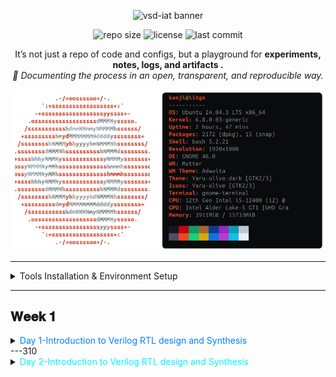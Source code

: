 <p align="center">
  <img src="https://img.shields.io/badge/⚡%20VSD--IAT-vlsisystemdesign.com-8A2BE2?style=for-the-badge&logo=riscv&logoColor=white" alt="vsd-iat banner">
</p>

<p align="center">
  <img src="https://img.shields.io/github/repo-size/TheRootNode/vsd-iat?color=blue&label=Repo%20Size&style=flat-square" alt="repo size">
  <img src="https://img.shields.io/github/license/TheRootNode/vsd-iat?color=brightgreen&style=flat-square" alt="license">
  <img src="https://img.shields.io/github/last-commit/TheRootNode/vsd-iat?color=yellow&style=flat-square" alt="last commit">
</p>

<p align="center">
It’s not just a repo of code and configs, but a playground for <b> experiments, notes, logs, and artifacts .</b> <br> <i>📖 Documenting the process in an open, transparent, and reproducible way.</i>
</p>

<p align="center">
  <img src="./Tools_installation/assets/sysinfo.png" alt="System Information" width="600">
</p>

---
<details>
<summary> Tools Installation & Environment Setup </summary>
  <hr style="border-top: 1px dotted #bbb;" />
🔹 Yosys – Logic Synthesis Tool
  
An open-source synthesis framework used to convert Verilog RTL into gate-level netlists. It’s the backbone of open-source digital design flows and works with standard cell libraries like Sky130.

```bash
sudo apt-get update
git clone https://github.com/YosysHQ/yosys.git
cd yosys
sudo apt install make build-essential clang bison flex \
    libreadline-dev gawk tcl-dev libffi-dev git \
    graphviz xdot pkg-config python3 libboost-system-dev \
    libboost-python-dev libboost-filesystem-dev zlib1g-dev
make config-gcc
make
sudo make install
```
<p align="center">
  <img src="./Tools_installation/assets/yosys.png" alt="System Information" width="600">
</p>

<hr style="border-top: 1px dotted #bbb;" />

🔹 Icarus Verilog (iverilog) – RTL Simulation

Icarus Verilog is a Verilog simulator that lets you compile and run HDL code, often paired with GTKWave for waveform viewing.

```bash
sudo apt-get update
sudo apt-get install iverilog
```
<p align="center">
  <img src="./Tools_installation/assets/iverilog.png" alt="System Information" width="600">
</p>

<hr style="border-top: 1px dotted #bbb;" />

🔹 GTKWave – Waveform Viewer

GTKWave is a signal waveform viewer used to visualize VCD/EVCD files generated during simulation.

```bash
sudo apt-get update
sudo apt-get install gtkwave
```
<p align="center">
  <img src="./Tools_installation/assets/gtkwave.png" alt="System Information" width="600">
</p>
<hr style="border-top: 1px dotted #bbb;" />

🔹 Ngspice – Circuit Simulator

Ngspice is an analog/mixed-signal circuit simulator, widely used for SPICE netlists, device models, and transistor-level verification.

```bash
# Download ngspice (ngspice-xx.tar.gz) from SourceForge

tar -xvzf ngspice-xx.tar.gz
cd ngspice-xx
mkdir release && cd release
../configure --with-x --with-readline=yes --disable-debug
make
sudo make install

```
<p align="center">
  <img src="./Tools_installation/assets/ngspice.png" alt="System Information" width="600">
</p>
<hr style="border-top: 1px dotted #bbb;" />

🔹 Magic VLSI – Layout Editor

Magic is a classic VLSI layout editor and DRC tool, used for viewing, editing, and validating IC layouts.

```bash
sudo apt-get install m4 tcsh csh libx11-dev tcl-dev tk-dev \
    libcairo2-dev mesa-common-dev libglu1-mesa-dev libncurses-dev
git clone https://github.com/RTimothyEdwards/magic
cd magic
./configure
make
sudo make install
```
<p align="center">
  <img src="./Tools_installation/assets/magic.png" alt="System Information" width="600">
</p>
<hr style="border-top: 1px dotted #bbb;" />

🔹 OpenLane – RTL to GDSII Flow

OpenLane is a fully automated digital design flow (built on OpenROAD + Yosys + Magic + KLayout) that takes RTL → GDSII. It’s the main open-source toolchain for tapeouts.

```bash
sudo apt-get update && sudo apt-get upgrade -y
sudo apt install -y build-essential python3 python3-venv python3-pip make git \
    apt-transport-https ca-certificates curl software-properties-common

# Install Docker
curl -fsSL https://download.docker.com/linux/ubuntu/gpg | \
  sudo gpg --dearmor -o /usr/share/keyrings/docker-archive-keyring.gpg

echo "deb [arch=amd64 signed-by=/usr/share/keyrings/docker-archive-keyring.gpg] \
https://download.docker.com/linux/ubuntu $(lsb_release -cs) stable" | \
  sudo tee /etc/apt/sources.list.d/docker.list > /dev/null

sudo apt update
sudo apt install docker-ce docker-ce-cli containerd.io

# Test Docker
sudo docker run hello-world

# Add user to docker group
sudo groupadd docker
sudo usermod -aG docker $USER
sudo reboot

# After reboot
docker run hello-world

# Install OpenLane
cd $HOME
git clone https://github.com/The-OpenROAD-Project/OpenLane
cd OpenLane
make
make test
```
A successful run of the `spm` design using **Sky130A PDK**.  
Key outputs are stored under [`Tools_installation/assets/openlane-spm/`](Tools_installation/assets/openlane-spm/).

- [Final GDSII (Magic)](Tools_installation/assets/openlane-spm/gds/spm.gds)
- [Final LEF](Tools_installation/assets/openlane-spm/lef/spm.lef)
- [Final Verilog](Tools_installation/assets/openlane-spm/verilog/gl/spm.v)
</details>

---
## <font color=""> 𝐖𝐞𝐞𝐤 𝟏</font>
<details>
<summary> <font color="#00f7ffff">Day 1-Introduction to Verilog RTL design and Synthesis </font></summary>
 <details>
  <summary> <font color="skyblue">Introduction to open-source simulator iverilog </font></summary>

  ### 2-SKY130RTL D1SK1 L1 Introduction to iverilog design test bench

  #### 🔹 Simulator
  A **simulator** is a software tool that mimics how an RTL design behaves over time without fabricating hardware.  
  - Inputs: Design (DUT) + Testbench  
  - Processes: Compiles and executes the RTL  
  - Outputs: Logs, reports, and waveform files (showing how signals evolve)  

  *Example:* iverilog compiles the RTL, and vvp executes it, generating a `.vcd` file viewable in GTKWave.  

  ---

  #### 🔹 Design (DUT)
  The **design** is the RTL description of the hardware circuit, written in Verilog, VHDL, or SystemVerilog.  
  - Defines structure and functionality.  
  - Synthesizable into gates and layout.  

  Example:  
  ```verilog
  module and_gate(input a, input b, output y);
      assign y = a & b;
  endmodule
  ```
  ---

  #### 🔹 Testbench

  A testbench is a non-synthesizable RTL environment used to verify the design.

  Generates stimulus signals.
  Monitors outputs.
  Dumps activity for waveform analysis.

  Example:
  ```verilog
  module and_gate_tb;
      reg a, b;
      wire y;

      and_gate dut (.a(a), .b(b), .y(y));

      initial begin
          $dumpfile("and_gate.vcd");
          $dumpvars(0, and_gate_tb);

          a=0; b=0; #10;
          a=0; b=1; #10;
          a=1; b=0; #10;
          a=1; b=1; #10;

          $finish;
      end
  endmodule

  ```
  ---
 #### 🔹 General Simulation Flow

  ```
+----------------+        +-----------+        +-----------------------------+
|  Design (RTL)  | -----> | Simulator | -----> | Logs / Waveforms / Coverage |
+----------------+        +-----------+        +-----------------------------+
           ^
           |
+----------------+
|   Testbench    |
+----------------+
  ```
  ---
####  🔹 Testbench Block Diagram

  ```
 +--------------------- Testbench ----------------------+
|                                                      |
|  +--------------------+       +-------------------+  |
|  | Stimulus Generator | ----> |   Design (DUT)    |  |
|  +--------------------+       +-------------------+  |
|                                   |                  |
|                                   v                  |
|                        +-------------------------+   |
|                        |     Stimulus Observer   |   |
|                        +-------------------------+   |
|                                                      |
+------------------------------------------------------+
  ```
  ---
####  🔹 Iverilog + GTKWave Simulation Flow

  ```
+------------+       +----------+       +-----------+       +---------+
|  RTL (v)   | ----> | iverilog | ----> |  vvp run  | --->  |  VCD    |
+------------+       +----------+       +-----------+       +---------+
       ^                                                       |
       |                                                       v
+------------+                                            +---------+
| Testbench  |------------------------------------------> | GTKWave |
+------------+                                            +---------+

  ```
  ---
####  🔹 Example Workflow with Open-Source Tools
  ```bash
  # Step 1: Compile design + testbench
  iverilog -o sim.out design.v testbench.v

  # Step 2: Run simulation
  vvp sim.out

  # Step 3: View waveforms
  gtkwave design.vcd

  ```
</details>
<details>
  <summary><font color="skyblue">Labs using iverilog and gtkwave</font></summary>
  <details>
    <summary><font color="#b69b72">Introduction to lab</font></summary>

###  Sky130 RTL Design and Synthesis Workshop (Working Repo)

This repository is a **working clone** of the  **[Sky130 RTL Design and Synthesis Workshop](https://github.com/kunalg123/sky130RTLDesignAndSynthesisWorkshop)**  
by [Kunal Ghosh](https://github.com/kunalg123).  

## 📂 Steps to Setup

#### 1️⃣ Create a workspace directory
```bash
mkdir vsdworkshop
cd vsdworkshop
```
#### 2️⃣ Clone the workshop repo
```bash
git clone https://github.com/kunalg123/sky130RTLDesignAndSynthesisWorkshop.git
```
This creates a folder:
```bash
sky130RTLDesignAndSynthesisWorkshop/
```
#### 3️⃣ Explore the repo structure
```bash
cd sky130RTLDesignAndSynthesisWorkshop/
ls
```
```bash
lib/    my_lib/    README.md    verilog_files/    yosys_run.sh
```
<p align="center">
<img src="./Week-1/Day-1/Labs_using_iverilog_and_gtkwave/lab.png">
</p>
</details>

<details>
    <summary><font color="#b69b72">Introduction iverilog gtkwave part1</font></summary>
    
### Verilog Simulation of MUX (Sky130 Workshop)


### 📂 Files Used
- **Design File:** `good_mux.v`  
- **Testbench:** `tb_good_mux.v`  
- **Generated Output:** `tb_good_mux.vcd`  

---

### ⚙️ Steps to Run
<p align="center">
<img src="./Week-1/Day-1/Labs_using_iverilog_and_gtkwave/terminal.png">
</p>

#### 1️⃣ Compile Design + Testbench
```bash
iverilog good_mux.v tb_good_mux.v
```
#### 2️⃣ Run Simulation
```bash
./a.out
```
Output:
```bash
VCD info: dumpfile tb_good_mux.vcd opened for output.
tb_good_mux.v:23: $finish called at 300000 (1ps)
```
#### 3️⃣ Open Waveform in GTKWave
```bash
gtkwave tb_good_mux.vcd
```
<p align="center">
<img src="./Week-1/Day-1/Labs_using_iverilog_and_gtkwave/mux.png">
</p>
i0 → Input 0 of the MUX (wire) |
i1 → Input 1 of the MUX (wire) |
sel → Select line (wire)       |
y → Output of the MUX (reg)    |

### Multiplexer Truth Table

For a 2:1 multiplexer:

| sel | y  |
| --- | -- |
| 0   | i0 |
| 1   | i1 |

## Waveform Explanation (0 → 300 ns)

| Time Range (approx) | sel | Output Behavior (y) | Explanation |
|---------------------|-----|---------------------|-------------|
| 0 – 100 ns          | 0   | y = i0              | When `sel=0`, output follows input `i0`. |
| 100 – 200 ns        | 1   | y = i1              | When `sel=1`, output follows input `i1`. |
| 200 – 300 ns        | 0   | y = i0              | `sel` switches back to 0, so output follows `i0` again. |

✅ This confirms that the **good_mux** design is functioning correctly.  

</details>

<details>
    <summary><font color="#b69b72">Introduction iverilog gtkwave part2</font></summary>

To view or edit the design files:
```bash
<Location of the verilog_files>
gedit good_mux.v
gedit tb_good_mux.v
```
<p align="center">
<img src="./Week-1/Day-1/Labs_using_iverilog_and_gtkwave/module.png">
</p>

| Aspect        | Details                                                                 |
|---------------|-------------------------------------------------------------------------|
| **Inputs**    | `i0`, `i1` (data), `sel` (select line)                                  |
| **Output**    | `y` → declared as **reg** (since assigned inside an `always` block)     |
| **Logic**     | - If `sel = 1` → `y = i1` <br> - If `sel = 0` → `y = i0`                 |
| **Coding Style** | - Uses `always @(*)` → proper combinational block <br> - No latches inferred |

<p align="center">
<img src="./Week-1/Day-1/Labs_using_iverilog_and_gtkwave/tb.png">
</p>

| Aspect              | Details                                                                 |
|---------------------|-------------------------------------------------------------------------|
| **Simulation time** | Runs for **300 ns**, then finishes (`#300 $finish;`)                    |
| **Stimulus (sel)**  | Toggles every **75 ns** → switches output between `i0` and `i1`         |
| **Stimulus (i0)**   | Toggles every **10 ns** → fastest changing input                        |
| **Stimulus (i1)**   | Toggles every **55 ns** → medium speed input                            |
| **Waveform dump**   | Dumps to file **`tb_good_mux.vcd`**, can be viewed in **GTKWave**       |

</details>

</details>
<details>
  <summary><font color="skyblue">Introduction to Yosys and Logic synthesis</font></summary>

  <details>
    <summary><font color="#b69b72">Introduction to yosys</font></summary>
 
  ### 1️⃣ Synthesizer

  - Tool used for converting RTL to netlist  
  - **Yosys** is the synthesizer used in this course

```
+---------+            +-----------+            +-------------+
| DESIGN  | ---------> |           | ---------> |  netlist.v  |
+---------+            |   Yosys   |            +-------------+
|  .lib   | ---------> |           |
+---------+            +-----------+

```
 ### 2️⃣ Yosys Setup

- **read_verilog** → load the RTL design  
- **read_liberty** → load the standard cell library (.lib)  
- **write_verilog** → export synthesized netlist

```
   [read_verilog]                               [write_verilog]
        |                                             ^
        v                                             |
+---------+            +-----------+            +-------------+
| DESIGN  | ---------> |           | ---------> |  netlist.v  |
+---------+            |   Yosys   |            +-------------+
|  .lib   | ---------> |           |
+---------+            +-----------+
        ^
        |
  [read_liberty]

```
### 3️⃣ Verify the Synthesis

- After synthesis, the generated **netlist** is simulated with the same **testbench**.  
- **Icarus Verilog (iverilog)** compiles the design and produces a **VCD file**.  
- **GTKWave** is used to visualize the waveforms.

```
+-----------+            +-----------+            +-----------+
|  NETLIST  | ---------> |           | ---------> |  vcd file |
+-----------+            | iverilog  |            +-----------+
| Testbench | ---------> |           |
+-----------+            +-----------+
                               |
                               v
                         +-----------+
                         |  GTKWave  |
                         +-----------+

```
  </details>

  <details>
    <summary><font color="#b69b72">7-SKY130RTL D1SK3 L2 introduction to logic synthesis part1</font></summary>
  </details>

  <details>
    <summary><font color="#b69b72">8-SKY130RTL D1SK3 L3 introduction to logic synthesis part2</font></summary>
  </details>

</details>

<details>
  <summary><font color="skyblue">Labs using Yosys and Sky130 PDKs</font></summary>

  <details>
    <summary><font color="#b69b72">9-SKY130RTL D1SK4 L1 Lab3 Yosys 1 good mux Part1</font></summary>
  </details>

  <details>
    <summary><font color="#b69b72">10-SKY130RTL D1SK4 L2 Lab3 Yosys 1 good mux Part2</font></summary>
  </details>

  <details>
    <summary><font color="#b69b72">11-SKY130RTL D1SK4 L3 Lab3 Yosys 1 good mux Part3</font></summary>
  </details>
</details>
</details>
---310
<details>
<summary> <font color="#00ff6aff">Day 2-Introduction to Verilog RTL design and Synthesis </font></summary>
 <details>
  <summary> <font color="skyblue">Introduction to open-source simulator iverilog </font></summary>

  ### 2-SKY130RTL D1SK1 L1 Introduction to iverilog design test bench

  #### 🔹 Simulator
  A **simulator** is a software tool that mimics how an RTL design behaves over time without fabricating hardware.  
  - Inputs: Design (DUT) + Testbench  
  - Processes: Compiles and executes the RTL  
  - Outputs: Logs, reports, and waveform files (showing how signals evolve)  

  *Example:* iverilog compiles the RTL, and vvp executes it, generating a `.vcd` file viewable in GTKWave.  

  ---

  #### 🔹 Design (DUT)
  The **design** is the RTL description of the hardware circuit, written in Verilog, VHDL, or SystemVerilog.  
  - Defines structure and functionality.  
  - Synthesizable into gates and layout.  

  Example:  
  ```verilog
  module and_gate(input a, input b, output y);
      assign y = a & b;
  endmodule
  ```
  ---

  #### 🔹 Testbench

  A testbench is a non-synthesizable RTL environment used to verify the design.

  Generates stimulus signals.
  Monitors outputs.
  Dumps activity for waveform analysis.

  Example:
  ```verilog
  module and_gate_tb;
      reg a, b;
      wire y;

      and_gate dut (.a(a), .b(b), .y(y));

      initial begin
          $dumpfile("and_gate.vcd");
          $dumpvars(0, and_gate_tb);

          a=0; b=0; #10;
          a=0; b=1; #10;
          a=1; b=0; #10;
          a=1; b=1; #10;

          $finish;
      end
  endmodule

  ```
  ---
 #### 🔹 General Simulation Flow

  ```mermaid
  flowchart LR
      A[Design (RTL)] --> C[Simulator]
      B[Testbench] --> C[Simulator]
      C --> D[Outputs: logs / waveforms / coverage]
  ```
  ---
####  🔹 Testbench Block Diagram

  ```mermaid
  flowchart LR
      subgraph TB[Testbench]
          A[Stimulus Generator] --> B[Design (DUT)]
          B --> C[Stimulus Observer]
      end

  ```
  ---
####  🔹 Iverilog + GTKWave Simulation Flow

  ```mermaid
  flowchart TB
      A[Design (RTL)] --> C[iverilog]
      B[Testbench] --> C[iverilog]
      C --> D[vcd file]
      D --> E[GTKWave]
  ```
  ---
####  🔹 Example Workflow with Open-Source Tools
  ```bash
  # Step 1: Compile design + testbench
  iverilog -o sim.out design.v testbench.v

  # Step 2: Run simulation
  vvp sim.out

  # Step 3: View waveforms
  gtkwave design.vcd

  ```
</details>
<details>
  <summary><font color="skyblue">Labs using iverilog and gtkwave</font></summary>
  <details>
    <summary><font color="#b69b72">3-SKY130RTL D1SK2 L1 Lab1 introduction to lab</font></summary>
  </details>

  <details>
    <summary><font color="#b69b72">4-SKY130RTL D1SK2 L2 Lab2 Introduction iverilog gtkwave part1</font></summary>
  </details>

  <details>
    <summary><font color="#b69b72">5-SKY130RTL D1SK2 L3 Lab2 Introduction iverilog gtkwave part2</font></summary>
  </details>

</details>
<details>
  <summary><font color="skyblue">Introduction to Yosys and Logic synthesis</font></summary>

  <details>
    <summary><font color="#b69b72">6-SKY130RTL D1SK3 L1 Introduction to yosys</font></summary>
  </details>

  <details>
    <summary><font color="#b69b72">7-SKY130RTL D1SK3 L2 introduction to logic synthesis part1</font></summary>
  </details>

  <details>
    <summary><font color="#b69b72">8-SKY130RTL D1SK3 L3 introduction to logic synthesis part2</font></summary>
  </details>

</details>

<details>
  <summary><font color="skyblue">Labs using Yosys and Sky130 PDKs</font></summary>

  <details>
    <summary><font color="#b69b72">9-SKY130RTL D1SK4 L1 Lab3 Yosys 1 good mux Part1</font></summary>
  </details>

  <details>
    <summary><font color="#b69b72">10-SKY130RTL D1SK4 L2 Lab3 Yosys 1 good mux Part2</font></summary>
  </details>

  <details>
    <summary><font color="#b69b72">11-SKY130RTL D1SK4 L3 Lab3 Yosys 1 good mux Part3</font></summary>
  </details>
</details>
</details>
